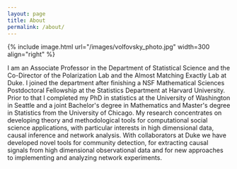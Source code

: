 ```yaml
---
layout: page
title: About
permalink: /about/
---
```


{% include image.html url="/images/volfovsky_photo.jpg" width=300 align="right" %}

I am an Associate Professor in the Department of Statistical Science and the Co-Director of the Polarization Lab and the Almost Matching Exactly Lab at Duke. I joined the department after finishing a NSF Mathematical Sciences Postdoctoral Fellowship at the Statistics Department at Harvard University. Prior to that I completed my PhD in statistics at the University of Washington in Seattle and a joint Bachelor's degree in Mathematics and Master's degree in Statistics from the University of Chicago. My research concentrates on developing theory and methodological tools for computational social science applications, with particular interests in high dimensional data, causal inference and network analysis. With collaborators at Duke we have developed novel tools for community detection, for extracting causal signals from high dimensional observational data and for new approaches to implementing and analyzing network experiments. 
